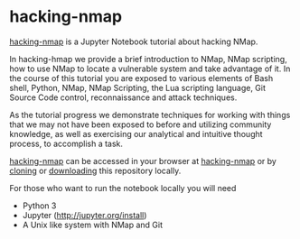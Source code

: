 # hacking-nmap
[hacking-nmap](https://github.com/mmaul/hacking-nmap/blob/master/hacking-nmap.ipynb "") is a Jupyter Notebook tutorial about hacking NMap. 

In hacking-hmap we provide a brief introduction to NMap, NMap scripting, how to use NMap to locate a vulnerable system and take advantage of it. In the course of this tutorial you are exposed to various elements of Bash shell, Python, NMap, NMap Scripting, the Lua scripting language, Git Source Code control, reconnaissance and attack techniques.

As the tutorial progress we demonstrate techniques for working with things that we may not have been exposed to before and utilizing community knowledge, as well as exercising our analytical and intuitive thought process, to accomplish a task.

[hacking-nmap](https://github.com/mmaul/hacking-nmap/blob/master/hacking-nmap.ipynb "") can be accessed in your browser at [hacking-nmap](https://github.com/mmaul/hacking-nmap/blob/master/hacking-nmap.ipynb "") or by [cloning](https://github.com/mmaul/hacking-nmap.git) or [downloading](https://github.com/mmaul/hacking-nmap/archive/master.zip) this repository locally.


For those who want to run the notebook locally you will need
* Python 3
* Jupyter (http://jupyter.org/install)
* A Unix like system with NMap and Git
